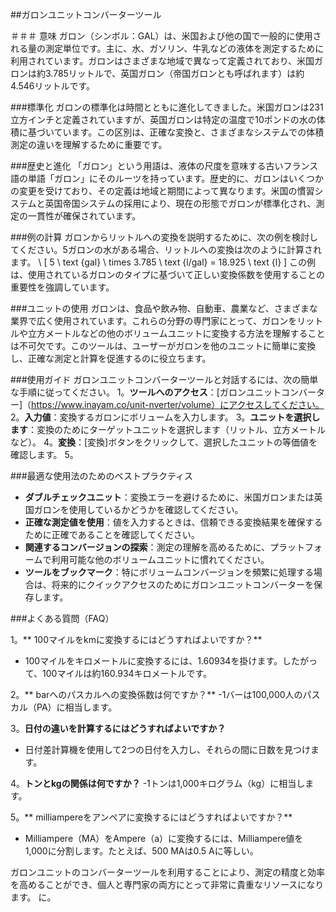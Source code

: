##ガロンユニットコンバーターツール

＃＃＃ 意味
ガロン（シンボル：GAL）は、米国および他の国で一般的に使用される量の測定単位です。主に、水、ガソリン、牛乳などの液体を測定するために利用されています。ガロンはさまざまな地域で異なって定義されており、米国ガロンは約3.785リットルで、英国ガロン（帝国ガロンとも呼ばれます）は約4.546リットルです。

###標準化
ガロンの標準化は時間とともに進化してきました。米国ガロンは231立方インチと定義されていますが、英国ガロンは特定の温度で10ポンドの水の体積に基づいています。この区別は、正確な変換と、さまざまなシステムでの体積測定の違いを理解するために重要です。

###歴史と進化
「ガロン」という用語は、液体の尺度を意味する古いフランス語の単語「ガロン」にそのルーツを持っています。歴史的に、ガロンはいくつかの変更を受けており、その定義は地域と期間によって異なります。米国の慣習システムと英国帝国システムの採用により、現在の形態でガロンが標準化され、測定の一貫性が確保されています。

###例の計算
ガロンからリットルへの変換を説明するために、次の例を検討してください。5ガロンの水がある場合、リットルへの変換は次のように計算されます。
\ [
5 \ text {gal} \ times 3.785 \ text {l/gal} = 18.925 \ text {l}
\]
この例は、使用されているガロンのタイプに基づいて正しい変換係数を使用することの重要性を強調しています。

###ユニットの使用
ガロンは、食品や飲み物、自動車、農業など、さまざまな業界で広く使用されています。これらの分野の専門家にとって、ガロンをリットルや立方メートルなどの他のボリュームユニットに変換する方法を理解することは不可欠です。このツールは、ユーザーがガロンを他のユニットに簡単に変換し、正確な測定と計算を促進するのに役立ちます。

###使用ガイド
ガロンユニットコンバーターツールと対話するには、次の簡単な手順に従ってください。
1。**ツールへのアクセス**：[ガロンユニットコンバーター]（https://www.inayam.co/unit-nverter/volume）にアクセスしてください。
2。**入力値**：変換するガロンにボリュームを入力します。
3。**ユニットを選択します**：変換のためにターゲットユニットを選択します（リットル、立方メートルなど）。
4。**変換**：[変換]ボタンをクリックして、選択したユニットの等価値を確認します。
5。

###最適な使用法のためのベストプラクティス
-  **ダブルチェックユニット**：変換エラーを避けるために、米国ガロンまたは英国ガロンを使用しているかどうかを確認してください。
-  **正確な測定値を使用**：値を入力するときは、信頼できる変換結果を確保するために正確であることを確認してください。
-  **関連するコンバージョンの探索**：測定の理解を高めるために、プラットフォームで利用可能な他のボリュームユニットに慣れてください。
-  **ツールをブックマーク**：特にボリュームコンバージョンを頻繁に処理する場合は、将来的にクイックアクセスのためにガロンユニットコンバーターを保存します。

###よくある質問（FAQ）

1。** 100マイルをkmに変換するにはどうすればよいですか？**
-  100マイルをキロメートルに変換するには、1.60934を掛けます。したがって、100マイルは約160.934キロメートルです。

2。** barへのパスカルへの変換係数は何ですか？**
-1バーは100,000人のパスカル（PA）に相当します。

3。**日付の違いを計算するにはどうすればよいですか？**
- 日付差計算機を使用して2つの日付を入力し、それらの間に日数を見つけます。

4。**トンとkgの関係は何ですか？**
-1トンは1,000キログラム（kg）に相当します。

5。** milliampereをアンペアに変換するにはどうすればよいですか？**
-  Milliampere（MA）をAmpere（a）に変換するには、Milliampere値を1,000に分割します。たとえば、500 MAは0.5 Aに等しい。

ガロンユニットのコンバーターツールを利用することにより、測定の精度と効率を高めることができ、個人と専門家の両方にとって非常に貴重なリソースになります。 に。